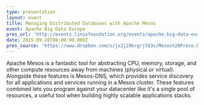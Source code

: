 ```yaml
---
type: presentation
layout: event
title: Managing Distributed Databases with Apache Mesos
event: Apache Big Data Europe
pres_url: 'http://events.linuxfoundation.org/events/apache-big-data-europe/program/schedule'
date: 2015-09-28T00:00:00.000Z
pres_source: 'https://www.dropbox.com/s/js2j29krgrjf43s/Mesos%20Preso.key?dl=0'
---
```


Apache Mesos is a fantastic tool for abstracting CPU, memory, storage, and other compute resources away from machines (physical or virtual). Alongside these features is Mesos-DNS, which provides service discovery for all applications and services running in a Mesos cluster. These features combined lets you program against your datacenter like it's a single pool of resources, a useful tool when building highly scalable applications stacks.
